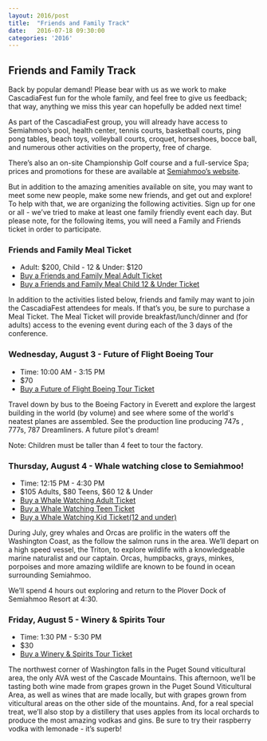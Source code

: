 ```yaml
---
layout: 2016/post
title:  "Friends and Family Track"
date:   2016-07-18 09:30:00
categories: '2016'
---
```


## Friends and Family Track

Back by popular demand! Please bear with us as we work to make CascadiaFest fun for the whole family, and feel free to give us feedback; that way, anything we miss this year can hopefully be added next time!

As part of the CascadiaFest group, you will already have access to Semiahmoo’s pool, health center, tennis courts, basketball courts, ping pong tables, beach toys, volleyball courts, croquet, horseshoes, bocce ball, and numerous other activities on the property, free of charge.  

There’s also an on-site Championship Golf course and a full-service Spa; prices and promotions for these are available at [Semiahmoo’s website](http://www.semiahmoo.com).

But in addition to the amazing amenities available on site, you may want to meet some new people, make some new friends, and get out and explore!  To help with that, we are organizing the following activities.  Sign up for one or all - we’ve tried to make at least one family friendly event each day.  But please note, for the following items, you will need a Family and Friends ticket in order to participate.

### Friends and Family Meal Ticket 

* Adult: $200, Child - 12 & Under: $120
* [Buy a Friends and Family Meal Adult Ticket](https://ti.to/event-loop/cascadiafest-2016/with/7b8oz80ayug)
* [Buy a Friends and Family Meal Child 12 & Under Ticket](https://ti.to/event-loop/cascadiafest-2016/with/56kbgw6evgk)

In addition to the activities listed below, friends and family may want to join the CascadiaFest attendees for meals. If that’s you, be sure to purchase a Meal Ticket. The Meal Ticket will provide breakfast/lunch/dinner and (for adults) access to the evening event during each of the 3 days of the conference.

### Wednesday, August 3 - Future of Flight Boeing Tour

* Time: 10:00 AM - 3:15 PM
* $70
* [Buy a Future of Flight Boeing Tour Ticket](https://ti.to/event-loop/cascadiafest-2016/with/7qs-ufsgsim)

Travel down by bus to the Boeing Factory in Everett and explore the largest building in the world (by volume) and see where some of the world's neatest planes are assembled. See the production line producing 747s , 777s, 787 Dreamliners. A future pilot's dream!

Note: Children must be taller than 4 feet to tour the factory.  

### Thursday, August 4 - Whale watching close to Semiahmoo!

* Time: 12:15 PM - 4:30 PM
* $105 Adults, $80 Teens, $60 12 & Under
* [Buy a Whale Watching Adult Ticket](https://ti.to/event-loop/cascadiafest-2016/with/f-ywvlmwp4w)
* [Buy a Whale Watching Teen Ticket](https://ti.to/event-loop/cascadiafest-2016/with/o2p2yllvbva)
* [Buy a Whale Watching Kid Ticket(12 and under)](https://ti.to/event-loop/cascadiafest-2016/with/xfkwvtd6dke)

During July, grey whales and Orcas are prolific in the waters off the Washington Coast, as the follow the salmon runs in the area. We’ll depart on a high speed vessel, the Triton, to explore wildlife with a knowledgeable marine naturalist and our captain. Orcas, humpbacks, grays, minkes, porpoises and more amazing wildlife are known to be found in ocean surrounding Semiahmoo.

We’ll spend 4 hours out exploring and return to the Plover Dock of Semiahmoo Resort at 4:30. 


### Friday, August 5 - Winery & Spirits Tour 

* Time: 1:30 PM - 5:30 PM
* $30
* [Buy a Winery & Spirits Tour Ticket](https://ti.to/event-loop/cascadiafest-2016/with/5igmigwlmca)

The northwest corner of Washington falls in the Puget Sound viticultural area, the only AVA west of the Cascade Mountains. This afternoon, we’ll be tasting both wine made from grapes grown in the Puget Sound Viticultural Area, as well as wines that are made locally, but with grapes grown from viticultural areas on the other side of the mountains. And, for a real special treat, we’ll also stop by a distillery that uses apples from its local orchards to produce the most amazing vodkas and gins. Be sure to try their raspberry vodka with lemonade - it’s superb!
